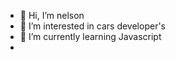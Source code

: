 - 👋 Hi, I’m nelson
- 👀 I’m interested in cars developer's 
- 🌱 I’m currently learning Javascript 
-

<!---
273wwkk/273wwkk is a ✨ special ✨ repository because its `README.md` (this file) appears on your GitHub profile.
You can click the Preview link to take a look at your changes.
--->
